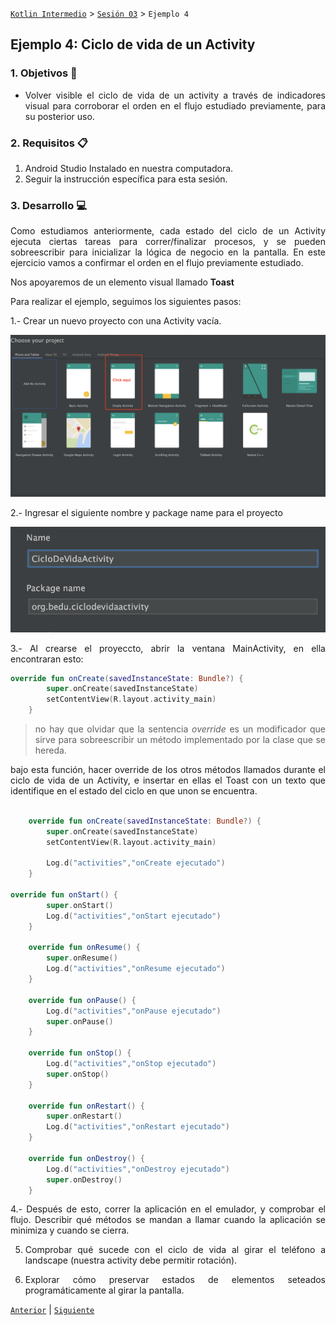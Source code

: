 
[`Kotlin Intermedio`](../../Readme.md) > [`Sesión 03`](../Readme.md) > `Ejemplo 4`

## Ejemplo 4: Ciclo de vida de un Activity

<div style="text-align: justify;">

### 1. Objetivos :dart:

- Volver visible el ciclo de vida de un activity a través de indicadores visual para corroborar el orden en el flujo estudiado previamente, para su posterior uso.

### 2. Requisitos :clipboard:

1. Android Studio Instalado en nuestra computadora.
2. Seguir la instrucción específica para esta sesión.

### 3. Desarrollo :computer:

Como estudiamos anteriormente, cada estado del ciclo de un Activity ejecuta ciertas tareas para correr/finalizar procesos, y se pueden sobreescribir para inicializar la lógica de negocio en la pantalla. En este ejercicio vamos a confirmar el orden en el flujo previamente estudiado. 

Nos apoyaremos de un elemento visual llamado **Toast**



Para realizar el ejemplo, seguimos los siguientes pasos:

1.- Crear un nuevo proyecto con una Activity vacía.

![](images/01.png)

2.- Ingresar el siguiente nombre y package name para el proyecto

![](images/02.png)

3.- Al crearse el proyeccto, abrir la ventana MainActivity, en ella encontraran esto:

```kotlin
override fun onCreate(savedInstanceState: Bundle?) {
        super.onCreate(savedInstanceState)
        setContentView(R.layout.activity_main)
    }
```
>no hay que olvidar que la sentencia *override* es un modificador que sirve para sobreescribir un método implementado por la clase que se hereda.

bajo esta función, hacer override de los otros métodos llamados durante el ciclo de vida de un Activity, e insertar en ellas el Toast con un texto que identifique en el estado del ciclo en que unon se encuentra.

```kotlin

    override fun onCreate(savedInstanceState: Bundle?) {
        super.onCreate(savedInstanceState)
        setContentView(R.layout.activity_main)
        
        Log.d("activities","onCreate ejecutado")
    }

override fun onStart() {
        super.onStart()
        Log.d("activities","onStart ejecutado")
    }

    override fun onResume() {
        super.onResume()
        Log.d("activities","onResume ejecutado")
    }

    override fun onPause() {
        Log.d("activities","onPause ejecutado")
        super.onPause()
    }

    override fun onStop() {
        Log.d("activities","onStop ejecutado")
        super.onStop()
    }

    override fun onRestart() {
        super.onRestart()
        Log.d("activities","onRestart ejecutado")
    }

    override fun onDestroy() {
        Log.d("activities","onDestroy ejecutado")
        super.onDestroy()
    }
```

4.- Después de esto, correr la aplicación en el emulador, y comprobar el flujo. Describir qué métodos se mandan a llamar cuando la aplicación se minimiza y cuando se cierra.

5. Comprobar qué sucede con el ciclo de vida al girar el teléfono a landscape (nuestra activity debe permitir rotación).

6. Explorar cómo preservar estados de elementos seteados programáticamente al girar la pantalla.


[`Anterior`](../Ejemplo-03/Readme.md) | [`Siguiente`](../Ejemplo-05/Readme.md)




</div>


